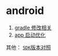 # android

1. [gradle 修改相关](1_gradle.md)
2. [app 启动优化](app/2_app启动优化.md)



其他：
    [`SDK`版本对照](https://developer.android.google.cn/tools/releases/platforms?hl=zh-cn)